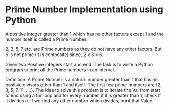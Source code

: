 # Prime Number Implementation using Python

A positive integer greater than 1 which has no other factors except 1 and the number itself is called a Prime Number.

2, 3, 5, 7 etc. are Prime numbers as they do not have any other factors. But 6 is not prime (it is composite) since, 2 x 3 = 6.

Given two Positive integers start and end. The task is to write a Python program to print all the Prime numbers in an interval.

Definition: A Prime Number is a natural number greater than 1 that has no positive divisors other than 1 and itself. The first few prime numbers are {2, 3, 5, 7, 11, ….}.
The idea to solve this problem is to iterate the Val from start to end using a for loop and for every number, if it is greater than 1, check if it divides n. If we find any other number which divides, print that Value.

